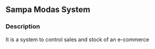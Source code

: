 ## Sampa Modas System
  
### Description
It is a system to control sales and stock of an e-commerce
